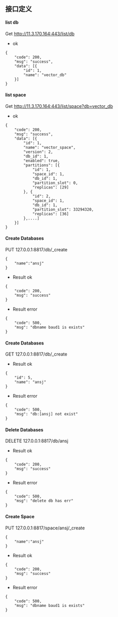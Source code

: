 ## 接口定义



#### list db 

Get http://11.3.170.164:443/list/db

* ok

````
{
	"code": 200,
	"msg": "success",
	"data": [{
		"id": 1,
		"name": "vector_db"
	}]
}
````

#### list space

Get http://11.3.170.164:443/list/space?db=vector_db

* ok

````
{
	"code": 200,
	"msg": "success",
	"data": [{
		"id": 1,
		"name": "vector_space",
		"version": 2,
		"db_id": 1,
		"enabled": true,
		"partitions": [{
			"id": 1,
			"space_id": 1,
			"db_id": 1,
			"partition_slot": 0,
			"replicas": [29]
		}, {
			"id": 2,
			"space_id": 1,
			"db_id": 1,
			"partition_slot": 33294320,
			"replicas": [36]
		},....]
	}]
}
````


#### Create Databases

PUT 127.0.0.1:8817/db/_create

````
{
	"name":"ansj"
}
````



- Result ok

```
{
    "code": 200,
    "msg": "success"
}
```

* Result error

````
{
    "code": 500,
    "msg": "dbname baud1 is exists"
}
````



#### Create Databases

GET 127.0.0.1:8817/db/_create

- Result ok

```
{
    "id": 5,
    "name": "ansj"
}
```

- Result error

```
{
    "code": 500,
    "msg": "db:[ansj] not exist"
}
```



#### Delete Databases

DELETE 127.0.0.1:8817/db/ansj

- Result ok

```
{
    "code": 200,
    "msg": "success"
}
```

- Result error

```
{
    "code": 500,
    "msg": "delete db has err"
}
```



#### Create Space

PUT 127.0.0.1:8817/space/ansj/_create

```
{
	"name":"ansj"
}
```



- Result ok

```
{
    "code": 200,
    "msg": "success"
}
```

- Result error

```
{
    "code": 500,
    "msg": "dbname baud1 is exists"
}
```

